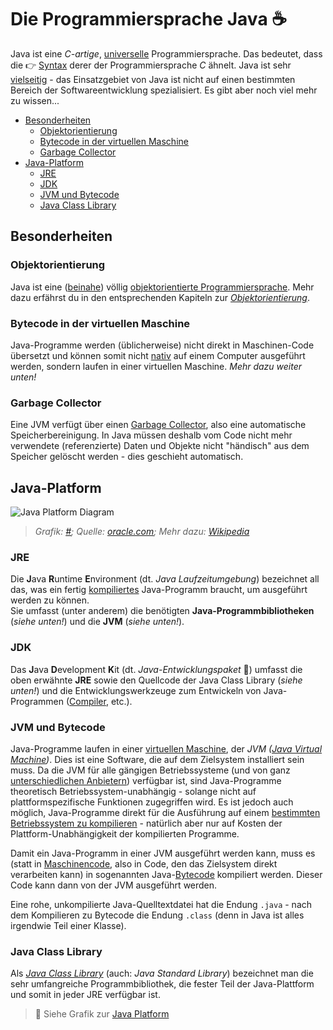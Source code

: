 # Die Programmiersprache Java ☕<!-- omit in toc -->

Java ist eine _C-artige_, [universelle](https://de.wikipedia.org/wiki/Turing-Vollst%C3%A4ndigkeit) Programmiersprache. Das bedeutet, dass die 👉 [Syntax](../Glossar.md#syntax) derer der Programmiersprache _C_ ähnelt. Java ist sehr [vielseitig](https://blogs.oracle.com/javamagazine/the-top-25-greatest-java-apps-ever-written) - das Einsatzgebiet von Java ist nicht auf einen bestimmten Bereich der Softwareentwicklung spezialisiert. Es gibt aber noch viel mehr zu wissen...

- [Besonderheiten](#besonderheiten)
  - [Objektorientierung](#objektorientierung)
  - [Bytecode in der virtuellen Maschine](#bytecode-in-der-virtuellen-maschine)
  - [Garbage Collector](#garbage-collector)
- [Java-Platform](#java-platform)
  - [JRE](#jre)
  - [JDK](#jdk)
  - [JVM und Bytecode](#jvm-und-bytecode)
  - [Java Class Library](#java-class-library)

## Besonderheiten

### Objektorientierung
Java ist eine ([beinahe](https://de.wikipedia.org/wiki/Java_(Programmiersprache)#Objektorientierung)) völlig [objektorientierte Programmiersprache](https://de.wikipedia.org/wiki/Objektorientierte_Programmierung). Mehr dazu erfährst du in den entsprechenden Kapiteln zur [_Objektorientierung_](/README.md#objektorientierte-programmierung-oop).

### Bytecode in der virtuellen Maschine
Java-Programme werden (üblicherweise) nicht direkt in Maschinen-Code übersetzt und können somit nicht [nativ](https://de.wikipedia.org/wiki/Mobile_App#Native_Apps) auf einem Computer ausgeführt werden, sondern laufen in einer virtuellen Maschine. _Mehr dazu weiter unten!_

### Garbage Collector
Eine JVM verfügt über einen [Garbage Collector](https://de.wikipedia.org/wiki/Garbage_Collection), also eine automatische Speicherbereinigung. In Java müssen deshalb vom Code nicht mehr verwendete (referenzierte) Daten und Objekte nicht "händisch" aus dem Speicher gelöscht werden - dies geschieht automatisch.


## Java-Platform

![Java Platform Diagram](../assets/images/Java-Platform-Diagram.jpg)
> _Grafik: [#](../assets/images/Java-Platform-Diagram.png);
Quelle: [oracle.com](https://www.oracle.com/technetwork/java/javase/tech/index.html);
Mehr dazu: [Wikipedia](https://de.wikipedia.org/wiki/Java_Platform,_Standard_Edition)_

### JRE
Die **J**ava **R**untime **E**nvironment (dt. _Java Laufzeitumgebung_) bezeichnet all das, was ein fertig [kompiliertes](https://de.wikipedia.org/wiki/Compiler) Java-Programm braucht, um ausgeführt werden zu können.  
Sie umfasst (unter anderem) die benötigten **Java-Programmbibliotheken** (_siehe unten!_) und die **JVM** (_siehe unten!_).

### JDK
Das **J**ava **D**evelopment **K**it (dt. _Java-Entwicklungspaket_ 🤔) umfasst die oben erwähnte **JRE** sowie den Quellcode der Java Class Library (_siehe unten!_) und die Entwicklungswerkzeuge zum Entwickeln von Java-Programmen ([Compiler](https://de.wikipedia.org/wiki/Compiler), etc.).

### JVM und Bytecode
Java-Programme laufen in einer [virtuellen Maschine](https://de.wikipedia.org/wiki/Virtuelle_Maschine), der _JVM ([Java Virtual Machine](https://de.wikipedia.org/wiki/Java_Virtual_Machine))_. Dies ist eine Software, die auf dem Zielsystem installiert sein muss. Da die JVM für alle gängigen Betriebssysteme (und von ganz [unterschiedlichen Anbietern](https://en.wikipedia.org/wiki/List_of_Java_virtual_machines)) verfügbar ist, sind Java-Programme theoretisch Betriebssystem-unabhängig - solange nicht auf plattformspezifische Funktionen zugegriffen wird. Es ist jedoch auch möglich, Java-Programme direkt für die Ausführung auf einem [bestimmten Betriebssystem zu kompilieren](https://de.wikipedia.org/wiki/Java_(Programmiersprache)#Native_Compiler) - natürlich aber nur auf Kosten der Plattform-Unabhängigkeit der kompilierten Programme.

Damit ein Java-Programm in einer JVM ausgeführt werden kann, muss es (statt in [Maschinencode](https://de.wikipedia.org/wiki/Maschinensprache), also in Code, den das Zielsystem direkt verarbeiten kann) in sogenannten Java-[Bytecode](https://de.wikipedia.org/wiki/Bytecode) kompiliert werden. Dieser Code kann dann von der JVM ausgeführt werden.

Eine rohe, unkompilierte Java-Quelltextdatei hat die Endung `.java` - nach dem Kompilieren zu Bytecode die Endung `.class` (denn in Java ist alles irgendwie Teil einer Klasse).

### Java Class Library
Als [_Java Class Library_](https://en.wikipedia.org/wiki/Java_Class_Library) (auch: _Java Standard Library_) bezeichnet man die sehr umfangreiche Programmbibliothek, die fester Teil der Java-Plattform und somit in jeder JRE verfügbar ist.

> 💬 Siehe Grafik zur [Java Platform](#java-platform)


